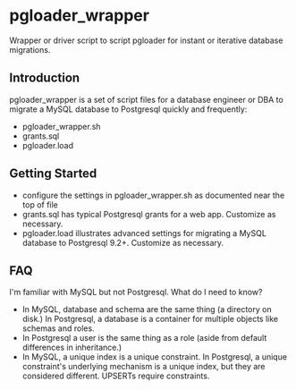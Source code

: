 # pgloader_wrapper
Wrapper or driver script to script pgloader for instant or iterative database migrations.

Introduction
-----

pgloader_wrapper is a set of script files for a database engineer or DBA to migrate a MySQL database to Postgresql quickly and frequently:

* pgloader_wrapper.sh
* grants.sql
* pgloader.load

Getting Started
-----

* configure the settings in pgloader_wrapper.sh as documented near the top of file
* grants.sql has typical Postgresql grants for a web app. Customize as necessary.
* pgloader.load illustrates advanced settings for migrating a MySQL database to Postgresql 9.2+. Customize as necessary.

FAQ
-----

I'm familiar with MySQL but not Postgresql. What do I need to know?

- In MySQL, database and schema are the same thing (a directory on disk.) In Postgresql, a database is a container for multiple objects like schemas and roles.
- In Postgresql a user is the same thing as a role (aside from default differences in inheritance.)
- In MySQL, a unique index is a unique constraint. In Postgresql, a unique constraint's underlying mechanism is a unique index, but they are considered different. UPSERTs require constraints.

